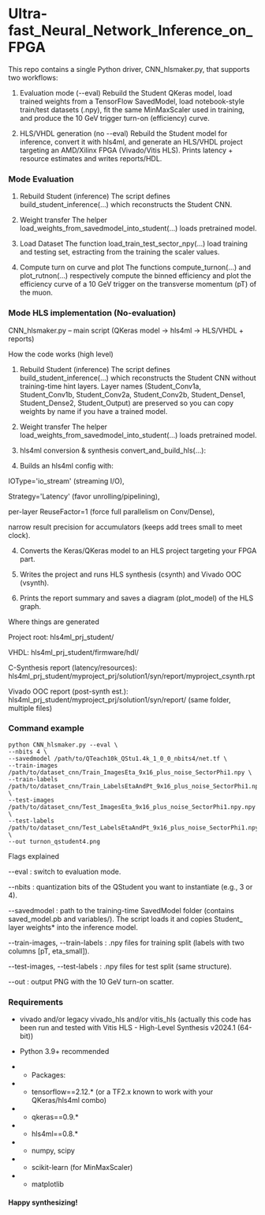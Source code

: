 # Ultra-fast_Neural_Network_Inference_on_FPGA

This repo contains a single Python driver, CNN_hlsmaker.py, that supports two workflows:

1) Evaluation mode (--eval)
Rebuild the Student QKeras model, load trained weights from a TensorFlow SavedModel, load notebook-style train/test datasets (.npy), fit the same MinMaxScaler used in training, and produce the 10 GeV trigger turn-on (efficiency) curve.

2) HLS/VHDL generation (no --eval)
Rebuild the Student model for inference, convert it with hls4ml, and generate an HLS/VHDL project targeting an AMD/Xilinx FPGA (Vivado/Vitis HLS). Prints latency + resource estimates and writes reports/HDL.

### Mode Evaluation

1) Rebuild Student (inference)
The script defines build_student_inference(...) which reconstructs the Student CNN.

2) Weight transfer
The helper load_weights_from_savedmodel_into_student(...) loads pretrained model.

3) Load Dataset
The function load_train_test_sector_npy(...) load training and testing set, estracting from the training the scaler values.

4) Compute turn on curve and plot
The functions compute_turnon(...) and plot_rutnon(...) respectively compute the binned efficiency and plot the efficiency curve of a 10 GeV trigger on the transverse momentum (pT) of the muon.

### Mode HLS implementation (No-evaluation)

CNN_hlsmaker.py – main script (QKeras model → hls4ml → HLS/VHDL + reports)

How the code works (high level)

1) Rebuild Student (inference)
The script defines build_student_inference(...) which reconstructs the Student CNN without training-time hint layers. Layer names (Student_Conv1a, Student_Conv1b, Student_Conv2a, Student_Conv2b, Student_Dense1, Student_Dense2, Student_Output) are preserved so you can copy weights by name if you have a trained model.

2) Weight transfer
The helper load_weights_from_savedmodel_into_student(...) loads pretrained model.

3) hls4ml conversion & synthesis
convert_and_build_hls(...):

4) Builds an hls4ml config with:

IOType='io_stream' (streaming I/O),

Strategy='Latency' (favor unrolling/pipelining),

per-layer ReuseFactor=1 (force full parallelism on Conv/Dense),

narrow result precision for accumulators (keeps add trees small to meet clock).

4) Converts the Keras/QKeras model to an HLS project targeting your FPGA part.

5) Writes the project and runs HLS synthesis (csynth) and Vivado OOC (vsynth).

6) Prints the report summary and saves a diagram (plot_model) of the HLS graph.

Where things are generated

Project root: hls4ml_prj_student/

VHDL: hls4ml_prj_student/firmware/hdl/

C-Synthesis report (latency/resources):
hls4ml_prj_student/myproject_prj/solution1/syn/report/myproject_csynth.rpt

Vivado OOC report (post-synth est.):
hls4ml_prj_student/myproject_prj/solution1/syn/report/ (same folder, multiple files)

### Command example

    python CNN_hlsmaker.py --eval \
    --nbits 4 \
    --savedmodel /path/to/QTeach10k_QStu1.4k_1_0_0_nbits4/net.tf \
    --train-images /path/to/dataset_cnn/Train_ImagesEta_9x16_plus_noise_SectorPhi1.npy \
    --train-labels /path/to/dataset_cnn/Train_LabelsEtaAndPt_9x16_plus_noise_SectorPhi1.npy \
    --test-images  /path/to/dataset_cnn/Test_ImagesEta_9x16_plus_noise_SectorPhi1.npy.npy \
    --test-labels  /path/to/dataset_cnn/Test_LabelsEtaAndPt_9x16_plus_noise_SectorPhi1.npy \
    --out turnon_qstudent4.png

Flags explained

--eval : switch to evaluation mode.

--nbits : quantization bits of the QStudent you want to instantiate (e.g., 3 or 4).

--savedmodel : path to the training-time SavedModel folder (contains saved_model.pb and variables/). The script loads it and copies Student_ layer weights* into the inference model.

--train-images, --train-labels : .npy files for training split (labels with two columns [pT, eta_small]).

--test-images, --test-labels : .npy files for test split (same structure).

--out : output PNG with the 10 GeV turn-on scatter.

### Requirements

- vivado and/or legacy vivado_hls and/or vitis_hls (actually this code has been run and tested with Vitis HLS - High-Level Synthesis v2024.1 (64-bit))
- Python 3.9+ recommended

- - Packages:

- - tensorflow==2.12.* (or a TF2.x known to work with your QKeras/hls4ml combo)

- - qkeras==0.9.*

- - hls4ml==0.8.*

- - numpy, scipy

- - scikit-learn (for MinMaxScaler)

- - matplotlib

#### Happy synthesizing!